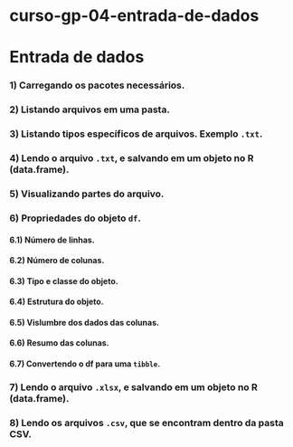 
<!-- README.md is generated from README.Rmd. Please edit that file -->

# curso-gp-04-entrada-de-dados

<!-- badges: start -->
<!-- badges: end -->

# Entrada de dados

### 1) Carregando os pacotes necessários.

### 2) Listando arquivos em uma pasta.

### 3) Listando tipos específicos de arquivos. Exemplo `.txt`.

### 4) Lendo o arquivo `.txt`, e salvando em um objeto no R (data.frame).

### 5) Visualizando partes do arquivo.

### 6) Propriedades do objeto `df`.

#### 6.1) Número de linhas.

#### 6.2) Número de colunas.

#### 6.3) Tipo e classe do objeto.

#### 6.4) Estrutura do objeto.

#### 6.5) Vislumbre dos dados das colunas.

#### 6.6) Resumo das colunas.

#### 6.7) Convertendo o df para uma `tibble`.

### 7) Lendo o arquivo `.xlsx`, e salvando em um objeto no R (data.frame).

### 8) Lendo os arquivos `.csv`, que se encontram dentro da pasta CSV.

